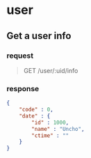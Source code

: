 # user

## Get a user info

### request 

> GET /user/:uid/info

### response 

```json
{
    "code" : 0,
    "date" : {
        "id" : 1000,
        "name" : "Uncho",
        "ctime" : ""
    }
}
```
